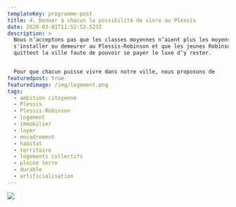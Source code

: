 ```yaml
---
templateKey: programme-post
title: 4. Donner à chacun la possibilité de vivre au Plessis
date: 2020-03-01T11:52:53.523Z
description: >
  Nous n’acceptons pas que les classes moyennes n’aient plus les moyens de
  s'installer ou demeurer au Plessis-Robinson et que les jeunes Robinsonnais
  quittent la ville faute de pouvoir se payer le luxe d’y rester.  


  Pour que chacun puisse vivre dans notre ville, nous proposons de
featuredpost: true
featuredimage: /img/logement.png
tags:
  - ambition citoyenne
  - Plessis
  - Plessis-Robinson
  - logement
  - immobilier
  - loyer
  - encadrement
  - habitat
  - territoire
  - logements collectifs
  - pleine terre
  - durable
  - artificialisation
---
```

![](/img/thème6.png)
